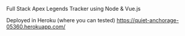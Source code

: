 Full Stack Apex Legends Tracker using Node & Vue.js 

Deployed in Heroku (where you can tested)
https://quiet-anchorage-05360.herokuapp.com/